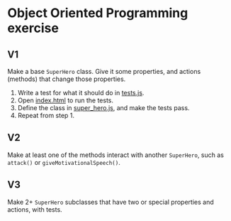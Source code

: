 # Object Oriented Programming exercise

## V1

Make a base `SuperHero` class. Give it some properties, and actions (methods) that change those properties.

1. Write a test for what it should do in [tests.js](js/tests.js).
1. Open [index.html](index.html) to run the tests.
1. Define the class in [super_hero.js](js/super_hero.js), and make the tests pass.
1. Repeat from step 1.

## V2

Make at least one of the methods interact with another `SuperHero`, such as `attack()` or `giveMotivationalSpeech()`.

## V3

Make 2+ `SuperHero` subclasses that have two or special properties and actions, with tests.

